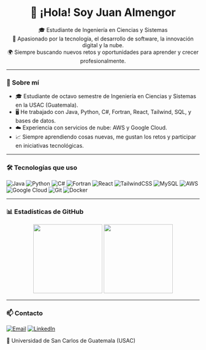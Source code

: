 <h1 align="center">👋 ¡Hola! Soy Juan Almengor </h1>
<p align="center">
🎓 Estudiante de Ingeniería en Ciencias y Sistemas <br>
🚀 Apasionado por la tecnología, el desarrollo de software, la innovación digital y la nube. <br>
🌍 Siempre buscando nuevos retos y oportunidades para aprender y crecer profesionalmente.
</p>

---

### 🧠 Sobre mí
- 🎓 Estudiante de octavo semestre de Ingeniería en Ciencias y Sistemas en la USAC (Guatemala).
- 🖥️ He trabajado con Java, Python, C#, Fortran, React, Tailwind, SQL, y bases de datos.
- ☁️ Experiencia con servicios de nube: AWS y Google Cloud.
- 📈 Siempre aprendiendo cosas nuevas, me gustan los retos y participar en iniciativas tecnológicas.

---

### 🛠️ Tecnologías que uso
![Java](https://img.shields.io/badge/Java-ED8B00?style=for-the-badge&logo=java&logoColor=white)
![Python](https://img.shields.io/badge/Python-3776AB?style=for-the-badge&logo=python&logoColor=white)
![C#](https://img.shields.io/badge/C%23-68217A?style=for-the-badge&logo=c-sharp&logoColor=white)
![Fortran](https://img.shields.io/badge/Fortran-734F96?style=for-the-badge&logo=fortran&logoColor=white)
![React](https://img.shields.io/badge/React-20232A?style=for-the-badge&logo=react&logoColor=61DAFB)
![TailwindCSS](https://img.shields.io/badge/Tailwind_CSS-38B2AC?style=for-the-badge&logo=tailwind-css&logoColor=white)
![MySQL](https://img.shields.io/badge/MySQL-005C84?style=for-the-badge&logo=mysql&logoColor=white)
![AWS](https://img.shields.io/badge/AWS-232F3E?style=for-the-badge&logo=amazon-aws&logoColor=white)
![Google Cloud](https://img.shields.io/badge/Google_Cloud-4285F4?style=for-the-badge&logo=google-cloud&logoColor=white)
![Git](https://img.shields.io/badge/Git-F05032?style=for-the-badge&logo=git&logoColor=white)
![Docker](https://img.shields.io/badge/Docker-2496ED?style=for-the-badge&logo=docker&logoColor=white)

---

### 📊 Estadísticas de GitHub

<div align="center">
  <img height="180em" src="https://github-readme-stats.vercel.app/api?username=Juanjo264&show_icons=true&theme=default&include_all_commits=true&count_private=true"/>
  <img height="180em" src="https://github-readme-stats.vercel.app/api/top-langs/?username=Juanjo264&layout=compact&langs_count=7&theme=default"/>
</div>


---

### 📫 Contacto
[![Email](https://img.shields.io/badge/Email-D14836?style=for-the-badge&logo=gmail&logoColor=white)](mailto:juanjoalmengor100@gmail.com)
[![LinkedIn](https://img.shields.io/badge/LinkedIn-blue?style=for-the-badge&logo=linkedin&logoColor=white)](https://www.linkedin.com/in/juanjo-almengor-4241a7318/)

🏫 Universidad de San Carlos de Guatemala (USAC)
